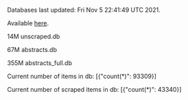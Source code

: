 Databases last updated: Fri Nov  5 22:41:49 UTC 2021. 

Available [here](https://github.com/cbeauhilton/ash-db/releases).

14M	unscraped.db

67M	abstracts.db

355M	abstracts_full.db

Current number of items in db:
[{"count(*)": 93309}]

Current number of scraped items in db:
[{"count(*)": 43340}]
